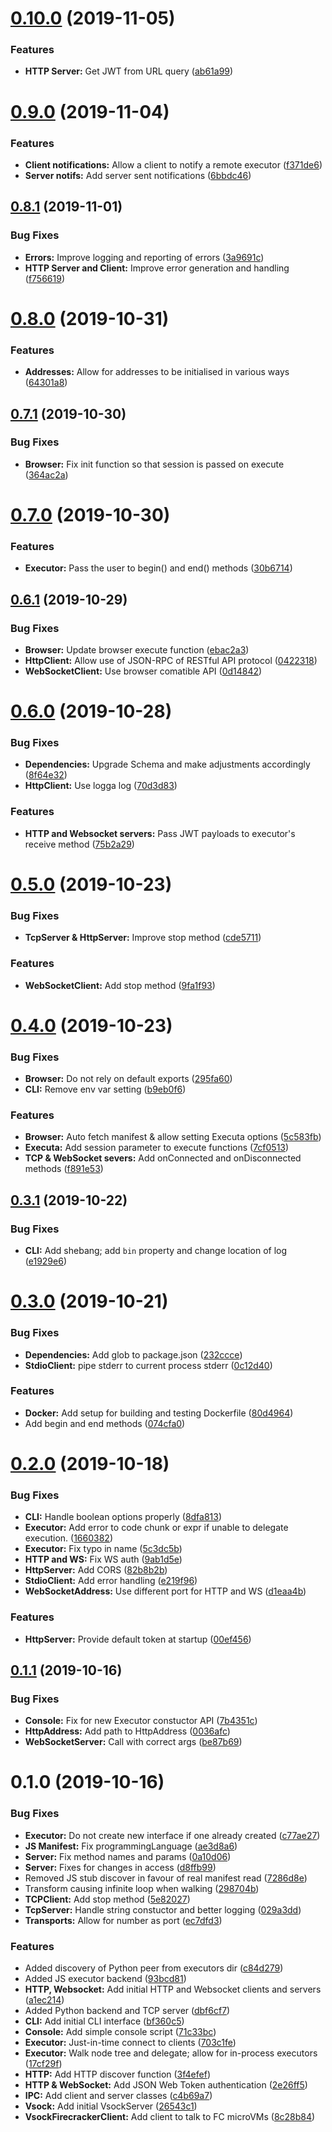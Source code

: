 # [0.10.0](https://github.com/stencila/executa/compare/v0.9.0...v0.10.0) (2019-11-05)


### Features

* **HTTP Server:** Get JWT from URL query ([ab61a99](https://github.com/stencila/executa/commit/ab61a99af2225167db09e5aee1dad71bc5bcb41e))

# [0.9.0](https://github.com/stencila/executa/compare/v0.8.1...v0.9.0) (2019-11-04)


### Features

* **Client notifications:** Allow a client to notify a remote executor ([f371de6](https://github.com/stencila/executa/commit/f371de631c9c7c1b2ccfb00496e9210f080bab6e))
* **Server notifs:** Add server sent notifications ([6bbdc46](https://github.com/stencila/executa/commit/6bbdc4673388350fa81ef91423a47a846f049a4d))

## [0.8.1](https://github.com/stencila/executa/compare/v0.8.0...v0.8.1) (2019-11-01)


### Bug Fixes

* **Errors:** Improve logging and reporting of errors ([3a9691c](https://github.com/stencila/executa/commit/3a9691c8b9b4b4bd6714898ea32fd21269863b54))
* **HTTP Server and Client:** Improve error generation and handling ([f756619](https://github.com/stencila/executa/commit/f75661904f5a23a0b31db5f4d00476c1357a4066))

# [0.8.0](https://github.com/stencila/executa/compare/v0.7.1...v0.8.0) (2019-10-31)


### Features

* **Addresses:** Allow for addresses to be initialised in various ways ([64301a8](https://github.com/stencila/executa/commit/64301a8ebbff1b31fa693445700ceed22e12fe4b))

## [0.7.1](https://github.com/stencila/executa/compare/v0.7.0...v0.7.1) (2019-10-30)


### Bug Fixes

* **Browser:** Fix init function so that session is passed on execute ([364ac2a](https://github.com/stencila/executa/commit/364ac2a1f1d7f1278b66623ecdcf1a85962487f9))

# [0.7.0](https://github.com/stencila/executa/compare/v0.6.1...v0.7.0) (2019-10-30)


### Features

* **Executor:** Pass the user to begin() and end() methods ([30b6714](https://github.com/stencila/executa/commit/30b6714bf1d4f297b2ef1d49e8460bd8afffd2f9))

## [0.6.1](https://github.com/stencila/executa/compare/v0.6.0...v0.6.1) (2019-10-29)


### Bug Fixes

* **Browser:** Update browser execute function ([ebac2a3](https://github.com/stencila/executa/commit/ebac2a3333fe1a26a26457439da987cec8bbb5b0))
* **HttpClient:** Allow use of JSON-RPC of RESTful API protocol ([0422318](https://github.com/stencila/executa/commit/042231812b460b062e4dd2fe2ea64d496097321c))
* **WebSocketClient:** Use browser comatible API ([0d14842](https://github.com/stencila/executa/commit/0d1484258f1e9e80ab7cac72645e357df9ad9a5b))

# [0.6.0](https://github.com/stencila/executa/compare/v0.5.0...v0.6.0) (2019-10-28)


### Bug Fixes

* **Dependencies:** Upgrade Schema and make adjustments accordingly ([8f64e32](https://github.com/stencila/executa/commit/8f64e32099b169905e1a5d29e84f8b76a56dae61))
* **HttpClient:** Use logga log ([70d3d83](https://github.com/stencila/executa/commit/70d3d832c457eadb6477f5d18cad21a3619817e1))


### Features

* **HTTP and Websocket servers:** Pass JWT payloads to executor's receive method ([75b2a29](https://github.com/stencila/executa/commit/75b2a29d76d2f4a489b25e309fe5e1cd55f02f14))

# [0.5.0](https://github.com/stencila/executa/compare/v0.4.0...v0.5.0) (2019-10-23)


### Bug Fixes

* **TcpServer & HttpServer:** Improve stop method ([cde5711](https://github.com/stencila/executa/commit/cde57114d861bfdedee1e791f5d5908da4ba9509))


### Features

* **WebSocketClient:** Add stop method ([9fa1f93](https://github.com/stencila/executa/commit/9fa1f937782ef6d6050995a0558b1ba648dc917d))

# [0.4.0](https://github.com/stencila/executa/compare/v0.3.1...v0.4.0) (2019-10-23)


### Bug Fixes

* **Browser:** Do not rely on default exports ([295fa60](https://github.com/stencila/executa/commit/295fa6074801b23d6cd8d038fb17e96031008942))
* **CLI:** Remove env var setting ([b9eb0f6](https://github.com/stencila/executa/commit/b9eb0f69ad0716fe32da391488a6f70fb18593a3))


### Features

* **Browser:** Auto fetch manifest & allow setting Executa options ([5c583fb](https://github.com/stencila/executa/commit/5c583fbc6c2ccfe67f75d9676c4b6e55aa33e7f3))
* **Executa:** Add session parameter to execute functions ([7cf0513](https://github.com/stencila/executa/commit/7cf05130e26d2481be1cf72f542e64a6958500ec))
* **TCP & WebSocket severs:** Add onConnected and onDisconnected methods ([f891e53](https://github.com/stencila/executa/commit/f891e536ece4874b5a6dc9bcb72a550023bc70fd))

## [0.3.1](https://github.com/stencila/executa/compare/v0.3.0...v0.3.1) (2019-10-22)


### Bug Fixes

* **CLI:** Add shebang; add `bin` property and change location of log ([e1929e6](https://github.com/stencila/executa/commit/e1929e6256941958a64add5baa57b87b306a55be))

# [0.3.0](https://github.com/stencila/executa/compare/v0.2.0...v0.3.0) (2019-10-21)


### Bug Fixes

* **Dependencies:** Add glob to package.json ([232ccce](https://github.com/stencila/executa/commit/232ccce4e349d85ff6ff96e2eac80d16f745c89a))
* **StdioClient:** pipe stderr to current process stderr ([0c12d40](https://github.com/stencila/executa/commit/0c12d405438e596dd1d6febf2034abcaca0805a2))


### Features

* **Docker:** Add setup for building and testing Dockerfile ([80d4964](https://github.com/stencila/executa/commit/80d4964d4e369f91ded040aa63876f6a489f8ada))
* Add begin and end methods ([074cfa0](https://github.com/stencila/executa/commit/074cfa07551c9465552b1f63efb58e069fe77509))

# [0.2.0](https://github.com/stencila/executa/compare/v0.1.1...v0.2.0) (2019-10-18)


### Bug Fixes

* **CLI:** Handle boolean options properly ([8dfa813](https://github.com/stencila/executa/commit/8dfa8136b1cbac6f046717f395fe92968be69121))
* **Executor:** Add error to code chunk or expr  if unable to delegate execution. ([1660382](https://github.com/stencila/executa/commit/1660382393adc8e208e09d3f2f6d491701bbb582))
* **Executor:** Fix typo in name ([5c3dc5b](https://github.com/stencila/executa/commit/5c3dc5b7f8abd8e977d37798d444935419103c4a))
* **HTTP and WS:** Fix WS auth ([9ab1d5e](https://github.com/stencila/executa/commit/9ab1d5ec880ba0193009285450a936a2c37470a7))
* **HttpServer:** Add CORS ([82b8b2b](https://github.com/stencila/executa/commit/82b8b2becf095c228babf70cfd120c8af35a6510))
* **StdioClient:** Add error handling ([e219f96](https://github.com/stencila/executa/commit/e219f96495e47456cdd819f6db5363f4086ec130))
* **WebSocketAddress:** Use different port for HTTP and WS ([d1eaa4b](https://github.com/stencila/executa/commit/d1eaa4becfa70032b57901061c89733f14af29c8))


### Features

* **HttpServer:** Provide default token at startup ([00ef456](https://github.com/stencila/executa/commit/00ef456b091237d9ce340e613a16d1c5d0dca526))

## [0.1.1](https://github.com/stencila/executa/compare/v0.1.0...v0.1.1) (2019-10-16)


### Bug Fixes

* **Console:** Fix for new Executor constuctor API ([7b4351c](https://github.com/stencila/executa/commit/7b4351c))
* **HttpAddress:** Add path to HttpAddress ([0036afc](https://github.com/stencila/executa/commit/0036afc))
* **WebSocketServer:** Call with correct args ([be87b69](https://github.com/stencila/executa/commit/be87b69))

# 0.1.0 (2019-10-16)


### Bug Fixes

* **Executor:** Do not create new interface if one already created ([c77ae27](https://github.com/stencila/executa/commit/c77ae27))
* **JS Manifest:** Fix programmingLanguage ([ae3d8a6](https://github.com/stencila/executa/commit/ae3d8a6))
* **Server:** Fix method names and params ([0a10d06](https://github.com/stencila/executa/commit/0a10d06))
* **Server:** Fixes for changes in access ([d8ffb99](https://github.com/stencila/executa/commit/d8ffb99))
* Removed JS stub discover in favour of real manifest read ([7286d8e](https://github.com/stencila/executa/commit/7286d8e))
* Transform causing infinite loop when walking ([298704b](https://github.com/stencila/executa/commit/298704b))
* **TCPClient:** Add stop method ([5e82027](https://github.com/stencila/executa/commit/5e82027))
* **TcpServer:** Handle string constuctor and better logging ([029a3dd](https://github.com/stencila/executa/commit/029a3dd))
* **Transports:** Allow for number as port ([ec7dfd3](https://github.com/stencila/executa/commit/ec7dfd3))

### Features

* Added discovery of Python peer from executors dir ([c84d279](https://github.com/stencila/executa/commit/c84d279))
* Added JS executor backend ([93bcd81](https://github.com/stencila/executa/commit/93bcd81))
* **HTTP, Websocket:** Add initial HTTP and Websocket clients and servers ([a1ec214](https://github.com/stencila/executa/commit/a1ec214))
* Added Python backend and TCP server ([dbf6cf7](https://github.com/stencila/executa/commit/dbf6cf7))
* **CLI:** Add initial CLI interface ([bf360c5](https://github.com/stencila/executa/commit/bf360c5))
* **Console:** Add simple console script ([71c33bc](https://github.com/stencila/executa/commit/71c33bc))
* **Executor:** Just-in-time connect to clients ([703c1fe](https://github.com/stencila/executa/commit/703c1fe))
* **Executor:** Walk node tree and delegate; allow for in-process executors ([17cf29f](https://github.com/stencila/executa/commit/17cf29f))
* **HTTP:** Add HTTP discover function ([3f4efef](https://github.com/stencila/executa/commit/3f4efef))
* **HTTP & WebSocket:** Add JSON Web Token authentication ([2e26ff5](https://github.com/stencila/executa/commit/2e26ff5))
* **IPC:** Add client and server classes ([c4b69a7](https://github.com/stencila/executa/commit/c4b69a7))
* **Vsock:** Add initial VsockServer ([26543c1](https://github.com/stencila/executa/commit/26543c1))
* **VsockFirecrackerClient:** Add client to talk to FC microVMs ([8c28b84](https://github.com/stencila/executa/commit/8c28b84))
